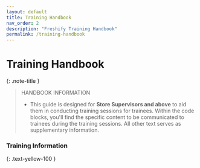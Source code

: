 ```yaml
---
layout: default
title: Training Handbook
nav_order: 2
description: "Freshify Training Handbook"
permalink: /training-handbook
---
```


# Training Handbook

{: .note-title }
> HANDBOOK INFORMATION
> 
> * This guide is designed for **Store Supervisors and above** to aid them in conducting training sessions for trainees.
> Within the code blocks, you'll find the specific content to be communicated to trainees during the training sessions.
> All other text serves as supplementary information.

### Training Information
{: .text-yellow-100 }

